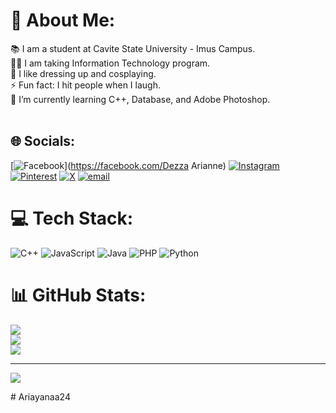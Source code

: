 # 💫 About Me:
📚 I am a student at Cavite State University - Imus Campus.<br>✍🏻 I am taking Information Technology program.<br>👯 I like dressing up and cosplaying.<br>⚡ Fun fact: I hit people when I laugh.<br>🌱 I’m currently learning C++, Database, and Adobe Photoshop.<br><br>


## 🌐 Socials:
[![Facebook](https://img.shields.io/badge/Facebook-%231877F2.svg?logo=Facebook&logoColor=white)](https://facebook.com/Dezza Arianne) [![Instagram](https://img.shields.io/badge/Instagram-%23E4405F.svg?logo=Instagram&logoColor=white)](https://instagram.com/@ariyaa_na) [![Pinterest](https://img.shields.io/badge/Pinterest-%23E60023.svg?logo=Pinterest&logoColor=white)](https://pinterest.com/akakeimo) [![X](https://img.shields.io/badge/X-black.svg?logo=X&logoColor=white)](https://x.com/kezonnie) [![email](https://img.shields.io/badge/Email-D14836?logo=gmail&logoColor=white)](mailto:dezzaarianneb@gmail.com) 

# 💻 Tech Stack:
![C++](https://img.shields.io/badge/c++-%2300599C.svg?style=for-the-badge&logo=c%2B%2B&logoColor=white) ![JavaScript](https://img.shields.io/badge/javascript-%23323330.svg?style=for-the-badge&logo=javascript&logoColor=%23F7DF1E) ![Java](https://img.shields.io/badge/java-%23ED8B00.svg?style=for-the-badge&logo=openjdk&logoColor=white) ![PHP](https://img.shields.io/badge/php-%23777BB4.svg?style=for-the-badge&logo=php&logoColor=white) ![Python](https://img.shields.io/badge/python-3670A0?style=for-the-badge&logo=python&logoColor=ffdd54)
# 📊 GitHub Stats:
![](https://github-readme-stats.vercel.app/api?username=ariyanaa24&theme=dark&hide_border=false&include_all_commits=false&count_private=false)<br/>
![](https://nirzak-streak-stats.vercel.app/?user=ariyanaa24&theme=dark&hide_border=false)<br/>
![](https://github-readme-stats.vercel.app/api/top-langs/?username=ariyanaa24&theme=dark&hide_border=false&include_all_commits=false&count_private=false&layout=compact)

---
[![](https://visitcount.itsvg.in/api?id=ariyanaa24&icon=7&color=10)](https://visitcount.itsvg.in)

<!-- Proudly created with GPRM ( https://gprm.itsvg.in ) --># Ariayanaa24

